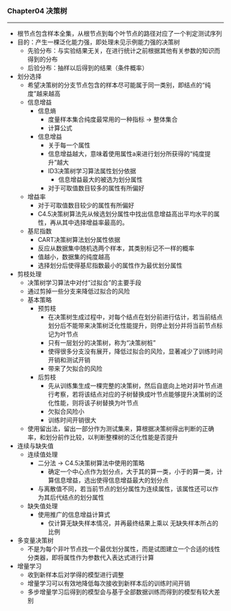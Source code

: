 ### Chapter04 决策树
---
* 根节点包含样本全集，从根节点到每个叶节点的路径对应了一个判定测试序列
* 目的：产生一棵泛化能力强，即处理未见示例能力强的决策树
    * 先验分布：与实验结果无关，在进行统计之前根据其他有关参数的知识而得到的分布
    * 后验分布：抽样以后得到的结果（条件概率）
* 划分选择
    * 希望决策树的分支节点包含的样本尽可能属于同一类别，即结点的“纯度”越来越高
    * 信息增益
        * 信息熵
            * 度量样本集合纯度最常用的一种指标 -> 整体集合
            * 计算公式
        * 信息增益
            * 关于每一个属性
            * 信息增益越大，意味着使用属性a来进行划分所获得的“纯度提升”越大
            * ID3决策树学习算法属性划分依据
                * 信息增益最大的被选为划分属性
            * 对于可取值数目较多的属性有所偏好
    * 增益率
        * 对于可取值数目较少的属性有所偏好
        * C4.5决策树算法先从候选划分属性中找出信息增益高出平均水平的属性，再从其中选择增益率最高的。
    * 基尼指数
        * CART决策树算法划分属性依据
        * 反应从数据集中随机选两个样本，其类别标记不一样的概率
        * 值越小，数据集的纯度越高
        * 选择划分后使得基尼指数最小的属性作为最优划分属性
* 剪枝处理
    * 决策树学习算法中对付“过拟合”的主要手段
    * 通过剪掉一些分支来降低过拟合的风险
    * 基本策略
        * 预剪枝
            * 在决策树生成过程中，对每个结点在划分前进行估计，若当前结点划分后不能带来决策树泛化性能提升，则停止划分并将当前节点标记为叶节点
            * 只有一层划分的决策树，称为“决策树桩”
            * 使得很多分支没有展开，降低过拟合的风险，显著减少了训练时间开销和测试开销
            * 带来了欠拟合的风险
        * 后剪枝
            * 先从训练集生成一棵完整的决策树，然后自底向上地对非叶节点进行考察，若将该结点对应的子树替换成叶节点能够提升决策树的泛化性能，则将该子树替换为叶节点
            * 欠拟合风险小
            * 训练时间开销很大
    * 使用留出法，留出一部分作为测试集来，算根据决策树得出判断的正确率，和划分前作比较，以判断整棵树的泛化性能是否提升
* 连续与缺失值
    * 连续值处理
        * 二分法 -> C4.5决策树算法中使用的策略
            * 确定一个中心点作为划分点，大于其的算一类，小于的算一类，计算信息增益，选出使得信息增益最大的划分点
        * 与离散值不同，若当前节点的划分属性为连续属性，该属性还可以作为其后代结点的划分属性
    * 缺失值处理
        * 使用推广的信息增益计算式
            * 仅计算无缺失样本情况，并再最终结果上乘以 无缺失样本所占的比例 
* 多变量决策树
    * 不是为每个非叶节点找一个最优划分属性，而是试图建立一个合适的线性分类器，即将属性作为参数代入表达式进行计算
* 增量学习
    * 收到新样本后对学得的模型进行调整
    * 增量学习可以有效地降低每次接收到新样本后的训练时间开销
    * 多步增量学习后得到的模型会与基于全部数据训练而得到的模型有较大差别


